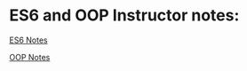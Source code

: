 # ES6 and OOP Instructor notes:

[ES6 Notes](https://github.com/scottbromander/es6_notes/blob/master/ES6.md)

[OOP Notes](https://github.com/scottbromander/es6_notes/blob/master/OOP_notes.md)
